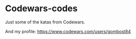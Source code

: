 # Codewars-codes
Just some of the katas from Codewars.

And my profile:
https://www.codewars.com/users/gombost84